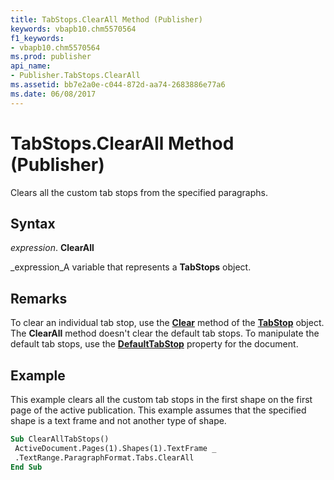 ```yaml
---
title: TabStops.ClearAll Method (Publisher)
keywords: vbapb10.chm5570564
f1_keywords:
- vbapb10.chm5570564
ms.prod: publisher
api_name:
- Publisher.TabStops.ClearAll
ms.assetid: bb7e2a0e-c044-872d-aa74-2683886e77a6
ms.date: 06/08/2017
---
```



# TabStops.ClearAll Method (Publisher)

Clears all the custom tab stops from the specified paragraphs.


## Syntax

 _expression_. **ClearAll**

 _expression_A variable that represents a  **TabStops** object.


## Remarks

To clear an individual tab stop, use the  **[Clear](tabstop-clear-method-publisher.md)** method of the  **[TabStop](tabstop-object-publisher.md)** object. The  **ClearAll** method doesn't clear the default tab stops. To manipulate the default tab stops, use the **[DefaultTabStop](document-defaulttabstop-property-publisher.md)** property for the document.


## Example

This example clears all the custom tab stops in the first shape on the first page of the active publication. This example assumes that the specified shape is a text frame and not another type of shape.


```vb
Sub ClearAllTabStops() 
 ActiveDocument.Pages(1).Shapes(1).TextFrame _ 
 .TextRange.ParagraphFormat.Tabs.ClearAll 
End Sub
```



